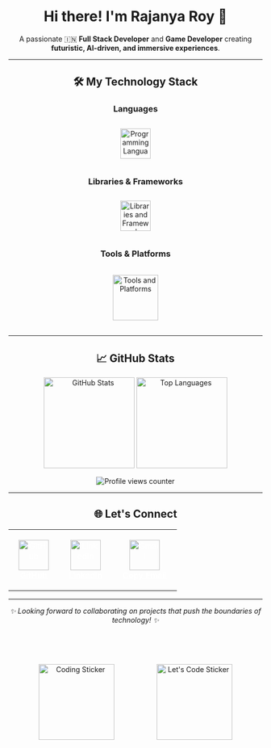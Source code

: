 <div align="center">
  <h1>Hi there! I'm Rajanya Roy 👋</h1>
  <p>
    A passionate 🇮🇳 <b>Full Stack Developer</b> and <b>Game Developer</b> creating <b>futuristic, AI-driven, and immersive experiences</b>.
  </p>
</div>

---

<div align="center">
  <h2>🛠️ My Technology Stack</h2>

  <h3>Languages</h3>
  <img src="https://skillicons.dev/icons?i=js,ts,py,cs,c,html,css&perline=7" height="60" style="margin: 12px;" alt="Programming Languages" />

  <h3>Libraries & Frameworks</h3>
  <img src="https://skillicons.dev/icons?i=react,nextjs,tailwind,threejs,nodejs,express,vite&perline=7" height="60" style="margin: 12px;" alt="Libraries and Frameworks" />

  <h3>Tools & Platforms</h3>
  <img src="https://skillicons.dev/icons?i=git,github,blender,vercel,figma,unity,vscode,firebase,supabase,azure,mongodb&perline=11" height="90" style="margin: 16px;" alt="Tools and Platforms" />
</div>

---

<div align="center">
  <h2>📈 GitHub Stats</h2>

  <img src="https://github-readme-stats.vercel.app/api?username=Rajanya01&theme=gotham&show_icons=true&hide_border=true&count_private=true&title_color=ffffff&icon_color=ffffff" height="180" alt="GitHub Stats" />
  <img src="https://github-readme-stats.vercel.app/api/top-langs/?username=Rajanya01&theme=gotham&show_icons=true&hide_border=true&layout=compact&title_color=ffffff&icon_color=ffffff" height="180" alt="Top Languages" />

  <p>
    <img src="https://komarev.com/ghpvc/?username=Rajanya01&label=PROFILE+VIEWS&color=blue" alt="Profile views counter" />
  </p>
</div>

---

<div align="center">
  <h2>🌐 Let's Connect</h2>

  <table>
    <tr>
      <td align="center" style="padding: 20px;">
        <a href="https://github.com/Rajanya01" style="color: white; text-decoration: underline;">
          <img src="https://skillicons.dev/icons?i=github" height="60" alt="GitHub" /><br/>
          <b>GitHub</b>
        </a>
      </td>
      <td align="center" style="padding: 20px;">
        <a href="https://www.linkedin.com/in/rajanya-roy-7bb494358/" style="color: white; text-decoration: underline;">
          <img src="https://skillicons.dev/icons?i=linkedin" height="60" alt="LinkedIn" /><br/>
          <b>LinkedIn</b>
        </a>
      </td>
      <td align="center" style="padding: 20px;">
        <a href="mailto:rajanyar910040@gmail.com" style="color: white; text-decoration: underline;">
          <img src="https://skillicons.dev/icons?i=gmail" height="60" alt="Gmail" /><br/>
          <b>Copy Email</b>
        </a>
      </td>
    </tr>
  </table>
</div>

---

<div align="center">
  <i>✨ Looking forward to collaborating on projects that push the boundaries of technology! ✨</i>

  <br/><br/>

  <img src="https://media.giphy.com/media/v1.Y2lkPTc5MGI3NjExa3Vqenl4YzN4cGIybDAxMHMzN2M1c2JycTJ4NDd2ejY3Yzg5YWsyYyZlcD12MV9naWZzX3NlYXJjaCZjdD1n/HscDLzkO8EOTmgkhQP/giphy.gif" height="150" alt="Coding Sticker" style="margin: 16px 40px 0 0;" />
  <img src="https://media.giphy.com/media/v1.Y2lkPWVjZjA1ZTQ3azk5a2JmdzhocG03eXBjOHBkM3UzMWJsOTd0YTJyd2RyaWR6MHNyeSZlcD12MV9naWZzX3NlYXJjaCZjdD1n/gXr3j6YAClXFfZABn5/giphy.gif" height="150" alt="Let's Code Sticker" style="margin: 16px 0 0 40px;" />
</div>


